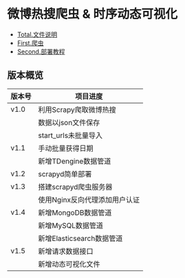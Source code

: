 # 微博热搜爬虫 & 时序动态可视化

- [Total.文件说明](/file_explain.md)
- [First.爬虫](/weibohotsearch_crawler/)
- [Second.部署教程](/project_course.md)

## 版本概览

| 版本号 | 项目进度 |
|-- |-- |
| v1.0 | 利用Scrapy爬取微博热搜 |
|  | 数据以json文件保存 |
|  | start_urls未批量导入 |
| v1.1 | 手动批量获得日期 |
|  | 新增TDengine数据管道 |
| v1.2 | scrapyd简单部署 |
| v1.3 | 搭建scrapyd爬虫服务器 |
|  | 使用Nginx反向代理添加用户认证 |
| v1.4 | 新增MongoDB数据管道 |
|  | 新增MySQL数据管道 |
|  | 新增Elasticsearch数据管道 |
| v1.5 | 新增请求数据接口 |
|  | 新增动态可视化文件 |
